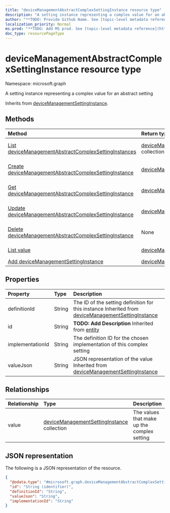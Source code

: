 ```yaml
---
title: "deviceManagementAbstractComplexSettingInstance resource type"
description: "A setting instance representing a complex value for an abstract setting"
author: "**TODO: Provide Github Name. See [topic-level metadata reference](https://msgo.azurewebsites.net/add/document/guidelines/metadata.html#topic-level-metadata)**"
localization_priority: Normal
ms.prod: "**TODO: Add MS prod. See [topic-level metadata reference](https://msgo.azurewebsites.net/add/document/guidelines/metadata.html#topic-level-metadata)**"
doc_type: resourcePageType
---
```


# deviceManagementAbstractComplexSettingInstance resource type

Namespace: microsoft.graph



A setting instance representing a complex value for an abstract setting


Inherits from [deviceManagementSettingInstance](../resources/devicemanagementsettinginstance.md).

## Methods
|Method|Return type|Description|
|:---|:---|:---|
|[List deviceManagementAbstractComplexSettingInstances](../api/devicemanagementabstractcomplexsettinginstance-list.md)|[deviceManagementAbstractComplexSettingInstance](../resources/devicemanagementabstractcomplexsettinginstance.md) collection|Get a list of the [deviceManagementAbstractComplexSettingInstance](../resources/devicemanagementabstractcomplexsettinginstance.md) objects and their properties.|
|[Create deviceManagementAbstractComplexSettingInstance](../api/devicemanagementabstractcomplexsettinginstance-create.md)|[deviceManagementAbstractComplexSettingInstance](../resources/devicemanagementabstractcomplexsettinginstance.md)|Create a new [deviceManagementAbstractComplexSettingInstance](../resources/devicemanagementabstractcomplexsettinginstance.md) object.|
|[Get deviceManagementAbstractComplexSettingInstance](../api/devicemanagementabstractcomplexsettinginstance-get.md)|[deviceManagementAbstractComplexSettingInstance](../resources/devicemanagementabstractcomplexsettinginstance.md)|Read the properties and relationships of a [deviceManagementAbstractComplexSettingInstance](../resources/devicemanagementabstractcomplexsettinginstance.md) object.|
|[Update deviceManagementAbstractComplexSettingInstance](../api/devicemanagementabstractcomplexsettinginstance-update.md)|[deviceManagementAbstractComplexSettingInstance](../resources/devicemanagementabstractcomplexsettinginstance.md)|Update the properties of a [deviceManagementAbstractComplexSettingInstance](../resources/devicemanagementabstractcomplexsettinginstance.md) object.|
|[Delete deviceManagementAbstractComplexSettingInstance](../api/devicemanagementabstractcomplexsettinginstance-delete.md)|None|Deletes a [deviceManagementAbstractComplexSettingInstance](../resources/devicemanagementabstractcomplexsettinginstance.md) object.|
|[List value](../api/devicemanagementabstractcomplexsettinginstance-list-value.md)|[deviceManagementSettingInstance](../resources/devicemanagementsettinginstance.md) collection|Get the deviceManagementSettingInstance resources from the value navigation property.|
|[Add deviceManagementSettingInstance](../api/devicemanagementabstractcomplexsettinginstance-post-value.md)|[deviceManagementSettingInstance](../resources/devicemanagementsettinginstance.md)|Add value by posting to the value collection.|

## Properties
|Property|Type|Description|
|:---|:---|:---|
|definitionId|String|The ID of the setting definition for this instance Inherited from [deviceManagementSettingInstance](../resources/devicemanagementsettinginstance.md)|
|id|String|**TODO: Add Description** Inherited from [entity](../resources/entity.md)|
|implementationId|String|The definition ID for the chosen implementation of this complex setting|
|valueJson|String|JSON representation of the value Inherited from [deviceManagementSettingInstance](../resources/devicemanagementsettinginstance.md)|

## Relationships
|Relationship|Type|Description|
|:---|:---|:---|
|value|[deviceManagementSettingInstance](../resources/devicemanagementsettinginstance.md) collection|The values that make up the complex setting|

## JSON representation
The following is a JSON representation of the resource.
<!-- {
  "blockType": "resource",
  "keyProperty": "id",
  "@odata.type": "microsoft.graph.deviceManagementAbstractComplexSettingInstance",
  "baseType": "microsoft.graph.deviceManagementSettingInstance",
  "openType": false
}
-->
``` json
{
  "@odata.type": "#microsoft.graph.deviceManagementAbstractComplexSettingInstance",
  "id": "String (identifier)",
  "definitionId": "String",
  "valueJson": "String",
  "implementationId": "String"
}
```

